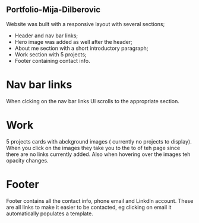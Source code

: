 ## Portfolio-Mija-Dilberovic
 
Website was built with a responsive layout with several sections;

* Header and nav bar links;
* Hero image was added as well after the header;
* About me section with a short introductory paragraph;
* Work section with 5 projects;
* Footer containing contact info.

# Nav bar links 

When clcking on the nav bar links UI scrolls to the appropriate section.

# Work 

5 projects cards with abckground images ( currently no projects to display). When you click on the images they take you to the to of teh page since there are no links currently added. Also when hovering over the images teh opacity changes. 


# Footer

Footer contains all the contact info, phone email and LinkdIn account. These are all links to make it easier to be contacted, eg clicking on email it automatically populates a template.








